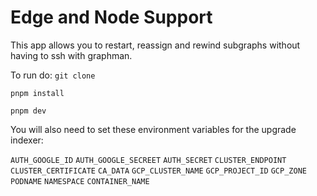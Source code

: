 # Edge and Node Support

This app allows you to restart, reassign and rewind subgraphs without having to ssh with graphman.

To run do:
`git clone`

`pnpm install`

`pnpm dev`

You will also need to set these environment variables for the upgrade indexer:

`AUTH_GOOGLE_ID`
`AUTH_GOOGLE_SECREET`
`AUTH_SECRET`
`CLUSTER_ENDPOINT`
`CLUSTER_CERTIFICATE`
`CA_DATA`
`GCP_CLUSTER_NAME`
`GCP_PROJECT_ID`
`GCP_ZONE`
`PODNAME`
`NAMESPACE`
`CONTAINER_NAME`
